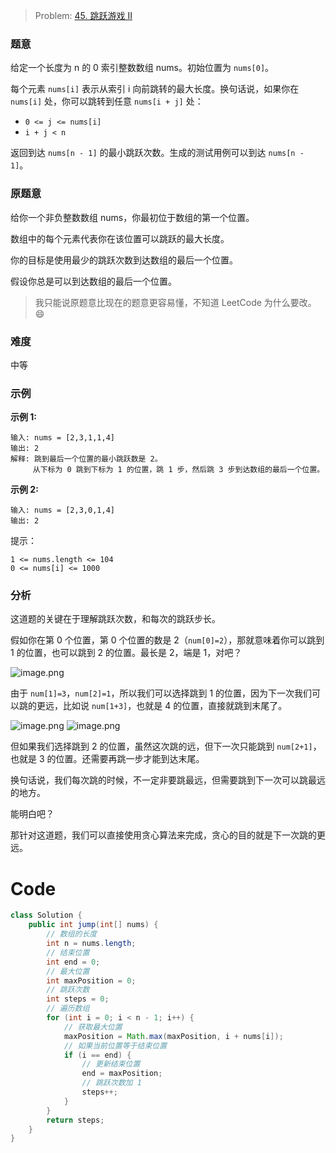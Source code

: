 
> Problem: [45. 跳跃游戏 II](https://leetcode.cn/problems/jump-game-ii/description/)

### 题意

给定一个长度为 n 的 0 索引整数数组 nums。初始位置为 `nums[0]`。



每个元素 `nums[i]` 表示从索引 i 向前跳转的最大长度。换句话说，如果你在 `nums[i]` 处，你可以跳转到任意 `nums[i + j]` 处：



+ `0 <= j <= nums[i]`
+ `i + j < n`



返回到达 `nums[n - 1]` 的最小跳跃次数。生成的测试用例可以到达 `nums[n - 1]`。

### 原题意

给你一个非负整数数组 nums，你最初位于数组的第一个位置。



数组中的每个元素代表你在该位置可以跳跃的最大长度。



你的目标是使用最少的跳跃次数到达数组的最后一个位置。



假设你总是可以到达数组的最后一个位置。

> 我只能说原题意比现在的题意更容易懂，不知道 LeetCode 为什么要改。😄

### 难度

中等

### 示例

**示例 1:**

```plain
输入: nums = [2,3,1,1,4]
输出: 2
解释: 跳到最后一个位置的最小跳跃数是 2。
     从下标为 0 跳到下标为 1 的位置，跳 1 步，然后跳 3 步到达数组的最后一个位置。
```

**示例 2:**

```plain
输入: nums = [2,3,0,1,4]
输出: 2
```

提示：

```plain
1 <= nums.length <= 104
0 <= nums[i] <= 1000
```

### 分析

这道题的关键在于理解跳跃次数，和每次的跳跃步长。



假如你在第 0 个位置，第 0 个位置的数是 2（`num[0]=2`），那就意味着你可以跳到 1 的位置，也可以跳到 2 的位置。最长是 2，端是 1，对吧？

![image.png](https://pic.leetcode.cn/1732607521-illrPq-image.png)

由于 `num[1]=3`，`num[2]=1`，所以我们可以选择跳到 1 的位置，因为下一次我们可以跳的更远，比如说 `num[1+3]`，也就是 4 的位置，直接就跳到末尾了。

![image.png](https://pic.leetcode.cn/1732607566-iJEdjr-image.png)
![image.png](https://pic.leetcode.cn/1732607577-ZsAgEz-image.png)

但如果我们选择跳到 2 的位置，虽然这次跳的远，但下一次只能跳到 `num[2+1]`，也就是 3 的位置。还需要再跳一步才能到达末尾。



换句话说，我们每次跳的时候，不一定非要跳最远，但需要跳到下一次可以跳最远的地方。



能明白吧？



那针对这道题，我们可以直接使用贪心算法来完成，贪心的目的就是下一次跳的更远。

# Code
```Java []
class Solution {
    public int jump(int[] nums) {
        // 数组的长度
        int n = nums.length;
        // 结束位置
        int end = 0;
        // 最大位置
        int maxPosition = 0;
        // 跳跃次数
        int steps = 0;
        // 遍历数组
        for (int i = 0; i < n - 1; i++) {
            // 获取最大位置
            maxPosition = Math.max(maxPosition, i + nums[i]);
            // 如果当前位置等于结束位置
            if (i == end) {
                // 更新结束位置
                end = maxPosition;
                // 跳跃次数加 1
                steps++;
            }
        }
        return steps;
    }
}
```
  
